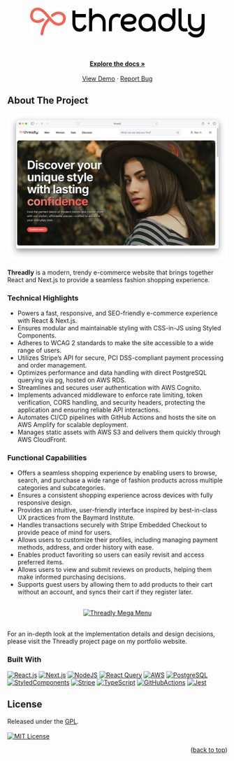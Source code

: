 <a name="readme-top"></a>

<!-- PROJECT LOGO -->
<br />
<div align="center">
<a href="https://github.com/jwinr/threadly">
<picture>
      <source media="(prefers-color-scheme: dark)" srcset="src/assets/logo_small_dark.png">
      <source media="(prefers-color-scheme: light)" srcset="src/assets/logo_small.png">
      <img src="src/assets/logo_small.png" alt="Threadly Logo" width="400">
    </picture>
    </a>
  <p align="center">
    <br />
    <br />
    <a href="https://github.com/jwinr/threadly"><strong>Explore the docs »</strong></a>
    <br />
    <br />
    <a href="https://github.com/jwinr/threadly">View Demo</a>
    ·
    <a href="https://github.com/jwinr/threadly/issues">Report Bug</a>
  </p>
</div>

<!-- ABOUT THE PROJECT -->

## About The Project

<div align="center">
  <a href="https://github.com/jwinr/threadly">
    <img src="src/assets/landing_page.png" alt="Threadly Landing Page" />
  </a>
</div>
<br />
<b>Threadly</b> is a modern, trendy e-commerce website that brings together React and Next.js to provide a seamless fashion shopping experience.

### Technical Highlights

- Powers a fast, responsive, and SEO-friendly e-commerce experience with React & Next.js.
- Ensures modular and maintainable styling with CSS-in-JS using Styled Components.
- Adheres to WCAG 2 standards to make the site accessible to a wide range of users.
- Utilizes Stripe’s API for secure, PCI DSS-compliant payment processing and order management.
- Optimizes performance and data handling with direct PostgreSQL querying via pg, hosted on AWS RDS.
- Streamlines and secures user authentication with AWS Cognito.
- Implements advanced middleware to enforce rate limiting, token verification, CORS handling, and security headers, protecting the application and ensuring reliable API interactions.
- Automates CI/CD pipelines with GitHub Actions and hosts the site on AWS Amplify for scalable deployment.
- Manages static assets with AWS S3 and delivers them quickly through AWS CloudFront.

### Functional Capabilities

- Offers a seamless shopping experience by enabling users to browse, search, and purchase a wide range of fashion products across multiple categories and subcategories.
- Ensures a consistent shopping experience across devices with fully responsive design.
- Provides an intuitive, user-friendly interface inspired by best-in-class UX practices from the Baymard Institute.
- Handles transactions securely with Stripe Embedded Checkout to provide peace of mind for users.
- Allows users to customize their profiles, including managing payment methods, address, and order history with ease.
- Enables product favoriting so users can easily revisit and access preferred items.
- Allows users to view and submit reviews on products, helping them make informed purchasing decisions.
- Supports guest users by allowing them to add products to their cart without an account, and syncs their cart if they register later.
<br>

<div align="center">
  <a href="https://github.com/jwinr/threadly">
    <img src="https://i.imgur.com/3wFdt5w.gif" alt="Threadly Mega Menu" />
  </a>
</div>
<br>

<p>For an in-depth look at the implementation details and design decisions, please visit the Threadly project page on my portfolio website.</p>

### Built With

[![React.js][React-img]][React-url]
[![Next.js][Next-img]][Next-url]
[![NodeJS][NodeJS-img]][NodeJS-url]
[![React Query][ReactQuery-img]][ReactQuery-url]
[![AWS][AWS-img]][AWS-url]
[![PostgreSQL][Postgre-img]][Postgre-url]
[![StyledComponents][StyledComponents-img]][StyledComponents-url]
[![Stripe][Stripe-img]][Stripe-url]
[![TypeScript][TypeScript-img]][TypeScript-url]
[![GitHubActions][GitHubActions-img]][GitHubActions-url]
[![Jest][Jest-img]][Jest-url]

<!-- LICENSE -->

## License

Released under the <a href="https://www.gnu.org/licenses/gpl-3.0.html">GPL</a>.
<br />
<br />
[![MIT License][license-shield]][license-url]

<p align="right">(<a href="#readme-top">back to top</a>)</p>

<!-- MARKDOWN LINKS & IMAGES -->
<!-- https://www.markdownguide.org/basic-syntax/#reference-style-links -->

[license-shield]: https://img.shields.io/github/license/jwinr/threadly.svg?style=for-the-badge
[license-url]: https://github.com/jwinr/threadly/blob/master/LICENSE.txt
[Next-img]: https://img.shields.io/badge/next.js-%23000000.svg?style=for-the-badge&logo=next.js&logoColor=white
[Next-url]: https://nextjs.org/
[React-img]: https://img.shields.io/badge/react-%2320232a.svg?style=for-the-badge&logo=react&logoColor=61DAFB
[React-url]: https://reactjs.org/
[ReactQuery-img]: https://img.shields.io/badge/-React%20Query-FF4154?style=for-the-badge&logo=react%20query&logoColor=white
[ReactQuery-url]: https://tanstack.com/query/latest
[AWS-img]: https://img.shields.io/badge/Amazon_AWS-232F3E?style=for-the-badge&logo=amazonwebservices&logoColor=white
[AWS-url]: https://aws.amazon.com/
[Postgre-img]: https://img.shields.io/badge/postgresql-4169E1?style=for-the-badge&logo=postgresql&logoColor=white
[Postgre-url]: https://www.postgresql.org/
[Stripe-url]: https://stripe.dev/
[Stripe-img]: https://img.shields.io/badge/Stripe-626CD9?style=for-the-badge&logo=Stripe&logoColor=white
[StyledComponents-url]: https://styled-components.com/
[StyledComponents-img]: https://img.shields.io/badge/styled--components-DB7093?style=for-the-badge&logo=styled-components&logoColor=white
[TypeScript-img]: https://img.shields.io/badge/typescript-%23007ACC.svg?style=for-the-badge&logo=typescript&logoColor=white
[TypeScript-url]: https://www.typescriptlang.org/
[GitHubActions-img]: https://img.shields.io/badge/github%20actions-%232671E5.svg?style=for-the-badge&logo=githubactions&logoColor=white
[GitHubActions-url]: https://docs.github.com/en/actions
[Jest-img]: https://img.shields.io/badge/-jest-%23C21325?style=for-the-badge&logo=jest&logoColor=white
[Jest-url]: https://jestjs.io/
[NodeJS-img]: https://img.shields.io/badge/node.js-5FA04E?style=for-the-badge&logo=node.js&logoColor=white
[NodeJS-url]: https://nodejs.org/en
